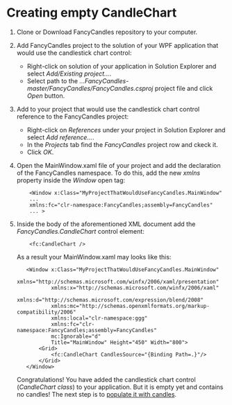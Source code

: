 # Creating empty CandleChart
1. Clone or Download FancyCandles repository to your computer.
1. Add FancyCandles project to the solution of your WPF application that would use the candlestick chart control:
    * Right-click on solution of your application in Solution Explorer and select *Add/Existing project...*.
    * Select path to the *...FancyCandles-master/FancyCandles/FancyCandles.csproj* project file and click *Open* button.
1. Add to your project that would use the candlestick chart control reference to the FancyCandles project:
    * Right-click on *References* under your project in Solution Explorer and select *Add reference...*.
    * In the *Projects* tab find the *FancyCandles* project row and ckeck it.
    * Click *OK*.
1. Open the MainWindow.xaml file of your project and add the declaration of the FancyCandles namespace. To do this, add the new *xmlns* property inside the *Window* open tag:

    ```xaml
        <Window x:Class="MyProjectThatWouldUseFancyCandles.MainWindow"
        ...
        xmlns:fc="clr-namespace:FancyCandles;assembly=FancyCandles"
        ... >
    ```
1. Inside the body of the aforementioned XML document add the *FancyCandles.CandleChart* control element:

    ```xaml
        <fc:CandleChart />
    ```
   As a result your MainWindow.xaml may looks like this:

    ```xaml
       <Window x:Class="MyProjectThatWouldUseFancyCandles.MainWindow"
               xmlns="http://schemas.microsoft.com/winfx/2006/xaml/presentation"
               xmlns:x="http://schemas.microsoft.com/winfx/2006/xaml"
               xmlns:d="http://schemas.microsoft.com/expression/blend/2008"
               xmlns:mc="http://schemas.openxmlformats.org/markup-compatibility/2006"
               xmlns:local="clr-namespace:ggg"
               xmlns:fc="clr-namespace:FancyCandles;assembly=FancyCandles"
               mc:Ignorable="d"
               Title="MainWindow" Height="450" Width="800">
           <Grid>
               <fc:CandleChart CandlesSource="{Binding Path=.}"/>
           </Grid>
       </Window>       
    ```
   Congratulations! You have added the candlestick chart control (*CandleChart class*) to your application. But it is empty yet and contains no candles! The next step is to [populate it with candles](populating_candlestick_chart.md).
